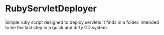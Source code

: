 # RubyServletDeployer
Simple ruby script designed to deploy servlets it finds in a folder.  Intended to be the last step in a quick and dirty CD system.
